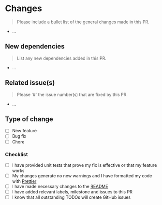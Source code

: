 # Changes

> Please include a bullet list of the general changes made in this PR.

- ...

## New dependencies
> List any new dependencies added in this PR.
- ...

## Related issue(s)

> Please '#' the issue number(s) that are fixed by this PR.

- ...

## Type of change

- [ ] New feature
- [ ] Bug fix
- [ ] Chore

### Checklist

- [ ] I have provided unit tests that prove my fix is effective or that my feature works
- [ ] My changes generate no new warnings and I have formatted my code with [Prettier](https://marketplace.visualstudio.com/items?itemName=esbenp.prettier-vscode)
- [ ] I have made necessary changes to the [README](README.md)
- [ ] I have added relevant labels, milestone and issues to this PR
- [ ] I know that all outstanding TODOs will create GitHub issues

[^1]: Add the label `type:bug` or `type:feature` to this PR.
[^2]: Add the label `status:request-review` when you're ready for a review.

